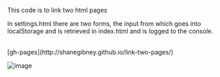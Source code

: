This code is to link two html pages

In settings.html there are two forms, the input from which goes into localStorage and is retrieved in index.html and is logged to the console.

<br>
[gh-pages](http://shanegibney.github.io/link-two-pages/)

![image](https://user-images.githubusercontent.com/17167992/187560811-6d06f514-3362-48b9-9fba-51ffbc2fb699.png)
